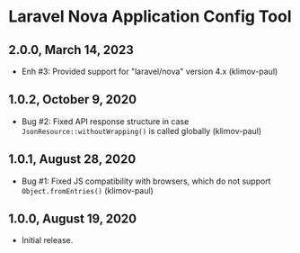 Laravel Nova Application Config Tool
====================================

2.0.0, March 14, 2023
---------------------

- Enh #3: Provided support for "laravel/nova" version 4.x (klimov-paul)


1.0.2, October 9, 2020
----------------------

- Bug #2: Fixed API response structure in case `JsonResource::withoutWrapping()` is called globally (klimov-paul)


1.0.1, August 28, 2020
----------------------

- Bug #1: Fixed JS compatibility with browsers, which do not support `Object.fromEntries()` (klimov-paul)


1.0.0, August 19, 2020
----------------------

- Initial release.
